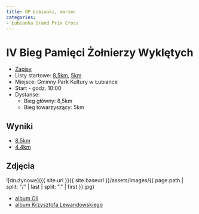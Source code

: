 ```yaml
---
title: GP Łubianki, marzec
categories:
- Łubianka Grand Prix Cross
---
```


# IV Bieg Pamięci Żołnierzy Wyklętych

* [Zapisy](https://www.e-gepard.eu/pl/show-contest/1536)
* Listy startowe: [8,5km](https://www.e-gepard.eu/show-racers/3121), [5km](https://www.e-gepard.eu/show-racers/3122)
* Miejsce: Gminny Park Kultury w Łubiance
* Start - godz. 10:00
* Dystanse:
  * Bieg główny: 8,5km
  * Bieg towarzyszący: 5km

## Wyniki

* [8.5km](http://gpclubianka.pl/wp-content/uploads/2025/02/G-XIV-Bieg-im-ks-bp-Adolfa-Szel%C4%85%C5%BCka.pdf)
* [4.4km](http://gpclubianka.pl/wp-content/uploads/2025/02/T-XIV-Bieg-im-ks-bp-Adolfa-Szel%C4%85%C5%BCka.pdf)

## Zdjęcia

![drużynowe]({{ site.url }}{{ site.baseurl }}/assets/images/{{ page.path | split: "/" | last | split: "." | first }}.jpg)

* [album Oli](https://www.facebook.com/media/set/?vanity=a.sluniecka.fotografia&set=a.659600486394945)
* [album Krzysztofa Lewandowskiego](https://www.facebook.com/media/set?vanity=KrzysztofLewandowskiFotografia&set=a.1130016332258217)

